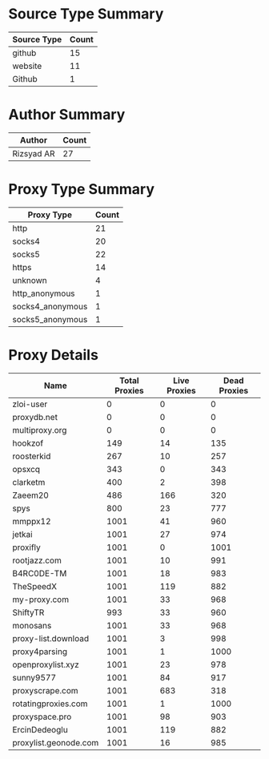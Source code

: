 # Source Type Summary

| Source Type | Count |
|-------------|-------|
| github | 15 |
| website | 11 |
| Github | 1 |


# Author Summary

| Author | Count |
|--------|-------|
| Rizsyad AR | 27 |


# Proxy Type Summary

| Proxy Type | Count |
|------------|-------|
| http | 21 |
| socks4 | 20 |
| socks5 | 22 |
| https | 14 |
| unknown | 4 |
| http_anonymous | 1 |
| socks4_anonymous | 1 |
| socks5_anonymous | 1 |


# Proxy Details

| Name | Total Proxies | Live Proxies | Dead Proxies |
|------|---------------|--------------|---------------|
| zloi-user | 0 | 0 | 0 |
| proxydb.net | 0 | 0 | 0 |
| multiproxy.org | 0 | 0 | 0 |
| hookzof | 149 | 14 | 135 |
| roosterkid | 267 | 10 | 257 |
| opsxcq | 343 | 0 | 343 |
| clarketm | 400 | 2 | 398 |
| Zaeem20 | 486 | 166 | 320 |
| spys | 800 | 23 | 777 |
| mmppx12 | 1001 | 41 | 960 |
| jetkai | 1001 | 27 | 974 |
| proxifly | 1001 | 0 | 1001 |
| rootjazz.com | 1001 | 10 | 991 |
| B4RC0DE-TM | 1001 | 18 | 983 |
| TheSpeedX | 1001 | 119 | 882 |
| my-proxy.com | 1001 | 33 | 968 |
| ShiftyTR | 993 | 33 | 960 |
| monosans | 1001 | 33 | 968 |
| proxy-list.download | 1001 | 3 | 998 |
| proxy4parsing | 1001 | 1 | 1000 |
| openproxylist.xyz | 1001 | 23 | 978 |
| sunny9577 | 1001 | 84 | 917 |
| proxyscrape.com | 1001 | 683 | 318 |
| rotatingproxies.com | 1001 | 1 | 1000 |
| proxyspace.pro | 1001 | 98 | 903 |
| ErcinDedeoglu | 1001 | 119 | 882 |
| proxylist.geonode.com | 1001 | 16 | 985 |
